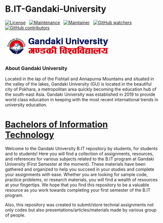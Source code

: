 # B.IT-Gandaki-University

[![License](https://img.shields.io/badge/License-Apache_2.0-blue.svg)](https://github.com/dhakalnirajan/B.IT-Gandaki-University/blob/main/LICENSE) &nbsp;
[![Maintenance](https://img.shields.io/badge/Maintained%3F-yes-green.svg)](https://github.com/dhakalnirajan/B.IT-Gandaki-University/graphs/commit-activity) &nbsp;
[![Maintainer](https://img.shields.io/badge/maintainer-dhakalnirajan-blue)](https://github.com/dhakalnirajan) &nbsp;
[![GitHub watchers](https://img.shields.io/github/watchers/dhakalnirajan/B.IT-Gandaki-University.svg?style=social&label=Watch&maxAge=2592000)](https://github.com/dhakalnirajan/B.IT-Gandaki-University) &nbsp;
[![GitHub contributors](https://badgen.net/github/contributors/dhakalnirajan/B.IT-Gandaki-University)](https://github.com/dhakalnirajan/B.IT-Gandaki-University/graphs/contributors/) &nbsp;


<a href="https://www.gandakiuniversity.edu.np/"> <img src="./Images/logo.png"> </a>

<h3> About Gandaki University </h3>

Located in the lap of the Fishtail and Annapurna Mountains and situated in the valley of the lakes, Gandaki University (GU) is located in the beautiful city of Pokhara, a metropolitan area quickly becoming the education hub of the south-east Asia. Gandaki University was established in 2019 to provide world class education in keeping with the most recent international trends in university education.

# <a href="https://www.gandakiuniversity.edu.np/degrees-and-programs/bachelor-in-information-technology/"> Bachelors of Information Technology </a>

Welcome to the Gandaki University B.IT repository by students, for students and to students! Here you will find a collection of assignments, resources, and references for various subjects related to the B.IT program at Gandaki University (First Semester at the moment). These materials have been gathered and organized to help you succeed in your studies and complete your assignments with ease. Whether you are looking for sample code, practice problems, or research materials, you will find a wealth of resources at your fingertips. We hope that you find this repository to be a valuable resource as you work towards completing your first semester of the B.IT program.

Also, this repository was created to submit/store technial assignments not only codes but also presentations/articles/materials made by various group of people.

